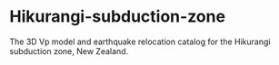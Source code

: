 # Hikurangi-subduction-zone
The 3D Vp model and earthquake relocation catalog for the Hikurangi subduction zone, New Zealand.

